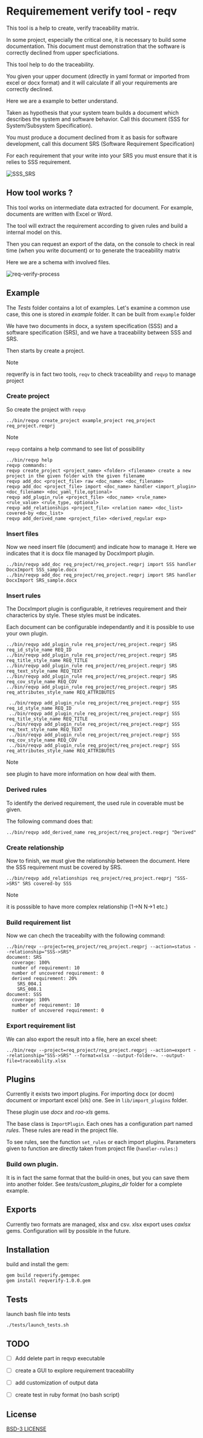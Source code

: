 
# Requiremement verify tool - reqv

This tool is a help to create, verify traceability matrix.

In some project, especially the critical one, it is necessary to build some documentation.
This document must demonstration that the software is correctly declined from upper specficiations.

This tool help to do the traceability.

You given your upper document (directly in yaml format or imported from excel or docx format) and it 
will calculate if all your requirements are correctly declined.

Here we are a example to better understand.

Taken as hypothesis that your system team builds a document which describes the system and software behavior.
Call this document (SSS for System/Subsystem Specification).

You must produce a document declined from it as basis for software development, call this document SRS (Software 
Requirement Specification)

For each requirement that your write into your SRS you must ensure that it is relies to SSS requirement.

![SSS_SRS](doc/SSS_SRS_link.png)


## How tool works ?

This tool works on intermediate data extracted for document. For example, documents are written with Excel or Word.

The tool will extract the requirement according to given rules and build a internal model on this.

Then you can request an export of the data, on the console to check in real time (when you write document) or
to generate the traceability matrix

Here we are a schema with involved files.

![req-verify-process](doc/reqverify-ex1.png)


## Example

The *Tests* folder contains a lot of examples. 
Let's examine a common use case, this one is stored in *example* folder. It can be built from `example` folder

We have two documents in docx, a system specification (SSS) and a software specification (SRS), and we have a 
traceability between SSS and SRS.

Then starts by create a project.

> [!NOTE]
> reqverify is in fact two tools, `reqv` to check traceability and `reqvp` to manage project

### Create project

So create the project with `reqvp`

```
../bin/reqvp create_project example_project req_project req_project.reqprj
```

> [!NOTE]
> `reqvp` contains a help command to see list of possibility

```
../bin/reqvp help
reqvp commands:
reqvp create_project <project_name> <folder> <filename> create a new project in the given folder with the given filename
reqvp add_doc <project_file> raw <doc_name> <doc_filename>
reqvp add_doc <project_file> import <doc_name> handler <import_plugin> <doc_filename> <doc_yaml_file,optional>
reqvp add_plugin_rule <project_file> <doc_name> <rule_name> <rule_value> <rule_type, optional>
reqvp add_relationships <project_file> <relation name> <doc_list> covered-by <doc_list>
reqvp add_derived_name <project_file> <derived_regular exp>
```

### Insert files

Now we need insert file (document) and indicate how to manage it. Here we indicates that it is docx file
managed by DocxImport plugin.

```
../bin/reqvp add_doc req_project/req_project.reqprj import SSS handler DocxImport SSS_sample.docx
../bin/reqvp add_doc req_project/req_project.reqprj import SRS handler DocxImport SRS_sample.docx
```

### Insert rules

The DocxImport plugin is configurable, it retrieves requirement and their characterics by style. These styles must be indicates.

Each document can be configurable independantly and it is possible to use your own plugin.

```
../bin/reqvp add_plugin_rule req_project/req_project.reqprj SRS req_id_style_name REQ_ID
../bin/reqvp add_plugin_rule req_project/req_project.reqprj SRS req_title_style_name REQ_TITLE
../bin/reqvp add_plugin_rule req_project/req_project.reqprj SRS req_text_style_name REQ_TEXT
../bin/reqvp add_plugin_rule req_project/req_project.reqprj SRS req_cov_style_name REQ_COV
../bin/reqvp add_plugin_rule req_project/req_project.reqprj SRS req_attributes_style_name REQ_ATTRIBUTES
```

```
 ../bin/reqvp add_plugin_rule req_project/req_project.reqprj SSS req_id_style_name REQ_ID
 ../bin/reqvp add_plugin_rule req_project/req_project.reqprj SSS req_title_style_name REQ_TITLE
 ../bin/reqvp add_plugin_rule req_project/req_project.reqprj SSS req_text_style_name REQ_TEXT
 ../bin/reqvp add_plugin_rule req_project/req_project.reqprj SSS req_cov_style_name REQ_COV
 ../bin/reqvp add_plugin_rule req_project/req_project.reqprj SSS req_attributes_style_name REQ_ATTRIBUTES
```

> [!NOTE]
> see plugin to have more information on how deal with them.

### Derived rules

To identify the derived requirement, the used rule in coverable must be given.

The following command does that:

```
../bin/reqvp add_derived_name req_project/req_project.reqprj "Derived"
```

### Create relationship

Now to finish, we must give the relationship between the document.
Here the SSS requirement must be covered by SRS.

```
../bin/reqvp add_relationships req_project/req_project.reqprj "SSS->SRS" SRS covered-by SSS
```

> [!NOTE]
> it is posssible to have more complex relationship (1->N N->1 etc.)


### Build requirement list

Now we can chech the traceabilty with the following command:

```
../bin/reqv --project=req_project/req_project.reqprj --action=status --relationship="SSS->SRS"
document: SRS
  coverage: 100%
  number of requirement: 10
  number of uncovered requirement: 0
  derived requirement: 20%
    SRS_004.1
    SRS_008.1
document: SSS
  coverage: 100%
  number of requirement: 10
  number of uncovered requirement: 0
```

### Export requirement list

We can also export the result into a file, here an excel sheet:

```
../bin/reqv --project=req_project/req_project.reqprj --action=export --relationship="SSS->SRS" --format=xlsx --output-folder=. --output-file=traceability.xlsx
```

## Plugins

Currently it exists two import plugins. For importing docx (or docm) document or important excel (xls) one.
See in `lib/import_plugins` folder. 

These plugin use *docx* and *roo-xls* gems.

The base class is `ImportPlugin`. Each ones has a configuration part named *rules*.
These rules are read in the project file.

To see rules, see the function `set_rules` or each import plugins. Parameters given to function are directly taken from project file (`handler-rules:`)


### Build own plugin.

It is in fact the same format that the build-in ones, but you can save them into another folder.
See *tests/custom_plugins_dir* folder for a complete example.

## Exports

Currently two formats are managed, xlsx and csv. xlsx export uses *caxlsx* gems.
Configuration will by possible in the future.

## Installation

build and install the gem: 

```
gem build reqverify.gemspec
gem install reqverify-1.0.0.gem
```

## Tests

launch bash file into tests

```
./tests/launch_tests.sh
```

## TODO

- [ ] Add delete part in reqvp executable
- [ ] create a GUI to explore requirement traceability
- [ ] add customization of output data
- [ ] create test in ruby format (no bash script)


## License 

[BSD-3 LICENSE](LICENSE)
